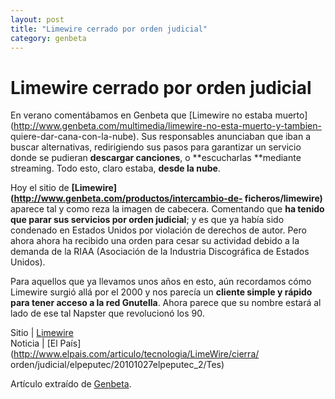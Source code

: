 ```yaml
---
layout: post
title: "Limewire cerrado por orden judicial"
category: genbeta
---
```


# Limewire cerrado por orden judicial

En verano comentábamos en Genbeta que [Limewire no estaba
muerto](http://www.genbeta.com/multimedia/limewire-no-esta-muerto-y-tambien-
quiere-dar-cana-con-la-nube). Sus responsables anunciaban que iban a buscar
alternativas, redirigiendo sus pasos para garantizar un servicio donde se
pudieran **descargar canciones**, o **escucharlas **mediante streaming. Todo
esto, claro estaba, **desde la nube**.

Hoy el sitio de **[Limewire](http://www.genbeta.com/productos/intercambio-de-
ficheros/limewire)** aparece tal y como reza la imagen de cabecera. Comentando
que **ha tenido que parar sus servicios por orden judicial**; y es que ya
había sido condenado en Estados Unidos por violación de derechos de autor.
Pero ahora ahora ha recibido una orden para cesar su actividad debido a la
demanda de la RIAA (Asociación de la Industria Discográfica de Estados
Unidos).

Para aquellos que ya llevamos unos años en esto, aún recordamos cómo Limewire
surgió allá por el 2000 y nos parecía un **cliente simple y rápido para tener
acceso a la red Gnutella**. Ahora parece que su nombre estará al lado de ese
tal Napster que revolucionó los 90.

Sitio | [Limewire](http://www.limewire.com/es)  
Noticia | [El País](http://www.elpais.com/articulo/tecnologia/LimeWire/cierra/
orden/judicial/elpeputec/20101027elpeputec_2/Tes)

Artículo extraído de [Genbeta](http://www.genbeta.com).